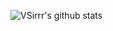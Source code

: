 ![VSirrr's github stats](https://github-readme-stats.vercel.app/api?username=VSirrr&bg_color=30,e96443,904e95&title_color=fff&text_color=fff)
